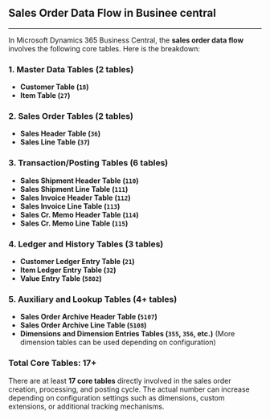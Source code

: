 ## Sales Order Data Flow in Businee central
----

In Microsoft Dynamics 365 Business Central, the **sales order data flow** involves the following core tables. Here is the breakdown:

### 1. **Master Data Tables** (2 tables)
   - **Customer Table (`18`)**
   - **Item Table (`27`)**

### 2. **Sales Order Tables** (2 tables)
   - **Sales Header Table (`36`)**
   - **Sales Line Table (`37`)**

### 3. **Transaction/Posting Tables** (6 tables)
   - **Sales Shipment Header Table (`110`)**
   - **Sales Shipment Line Table (`111`)**
   - **Sales Invoice Header Table (`112`)**
   - **Sales Invoice Line Table (`113`)**
   - **Sales Cr. Memo Header Table (`114`)**
   - **Sales Cr. Memo Line Table (`115`)**

### 4. **Ledger and History Tables** (3 tables)
   - **Customer Ledger Entry Table (`21`)**
   - **Item Ledger Entry Table (`32`)**
   - **Value Entry Table (`5802`)**

### 5. **Auxiliary and Lookup Tables** (4+ tables)
   - **Sales Order Archive Header Table (`5107`)**
   - **Sales Order Archive Line Table (`5108`)**
   - **Dimensions and Dimension Entries Tables (`355`, `356`, etc.)** (More dimension tables can be used depending on configuration)

### Total Core Tables: **17+**

There are at least **17 core tables** directly involved in the sales order creation, processing, and posting cycle. The actual number can increase depending on configuration settings such as dimensions, custom extensions, or additional tracking mechanisms.
